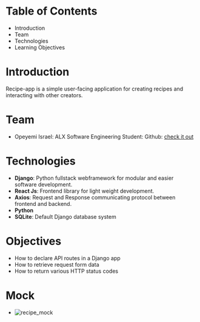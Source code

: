 # Table of Contents
- Introduction
- Team
- Technologies
- Learning Objectives

# Introduction
Recipe-app is a simple user-facing application for creating recipes and interacting with other creators.

# Team
- Opeyemi Israel: ALX Software Engineering Student: Github: [check it out](https://www.github.com/OpenAst)

# Technologies
- **Django**: Python fullstack webframework for modular and easier software development.
- **React Js**: Frontend library for light weight development.
- **Axios**: Request and Response communicating protocol between frontend and backend.
- **Python**
- **SQLite**: Default Django database system
# Objectives
- How to declare API routes in a Django app
- How to retrieve request form data
- How to return various HTTP status codes

# Mock
- ![recipe_mock](https://github.com/OpenAst/recipe-app/assets/98494187/2f14d4ca-baec-49db-8528-d15123c10ba9)

  
